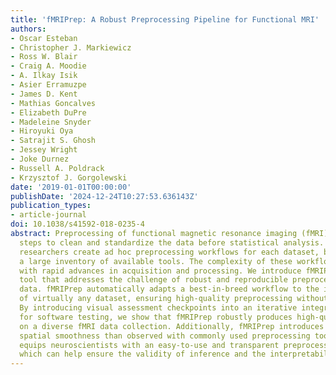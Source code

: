 ```yaml
---
title: 'fMRIPrep: A Robust Preprocessing Pipeline for Functional MRI'
authors:
- Oscar Esteban
- Christopher J. Markiewicz
- Ross W. Blair
- Craig A. Moodie
- A. Ilkay Isik
- Asier Erramuzpe
- James D. Kent
- Mathias Goncalves
- Elizabeth DuPre
- Madeleine Snyder
- Hiroyuki Oya
- Satrajit S. Ghosh
- Jessey Wright
- Joke Durnez
- Russell A. Poldrack
- Krzysztof J. Gorgolewski
date: '2019-01-01T00:00:00'
publishDate: '2024-12-24T10:27:53.636143Z'
publication_types:
- article-journal
doi: 10.1038/s41592-018-0235-4
abstract: Preprocessing of functional magnetic resonance imaging (fMRI) involves numerous
  steps to clean and standardize the data before statistical analysis. Generally,
  researchers create ad hoc preprocessing workflows for each dataset, building upon
  a large inventory of available tools. The complexity of these workflows has snowballed
  with rapid advances in acquisition and processing. We introduce fMRIPrep, an analysis-agnostic
  tool that addresses the challenge of robust and reproducible preprocessing for fMRI
  data. fMRIPrep automatically adapts a best-in-breed workflow to the idiosyncrasies
  of virtually any dataset, ensuring high-quality preprocessing without manual intervention.
  By introducing visual assessment checkpoints into an iterative integration framework
  for software testing, we show that fMRIPrep robustly produces high-quality results
  on a diverse fMRI data collection. Additionally, fMRIPrep introduces less uncontrolled
  spatial smoothness than observed with commonly used preprocessing tools. fMRIPrep
  equips neuroscientists with an easy-to-use and transparent preprocessing workflow,
  which can help ensure the validity of inference and the interpretability of results.
---
```

